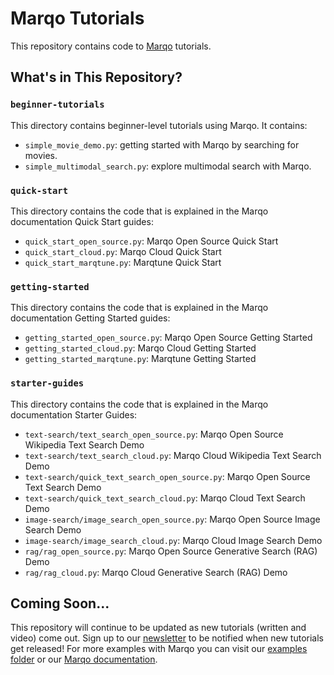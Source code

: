 # Marqo Tutorials

This repository contains code to [Marqo](https://github.com/marqo-ai/marqo) tutorials.

## What's in This Repository?
### `beginner-tutorials`

This directory contains beginner-level tutorials using Marqo. It contains:
* `simple_movie_demo.py`: getting started with Marqo by searching for movies.
* `simple_multimodal_search.py`: explore multimodal search with Marqo.

### `quick-start`
This directory contains the code that is explained in the Marqo documentation Quick Start guides:
* `quick_start_open_source.py`: Marqo Open Source Quick Start 
* `quick_start_cloud.py`: Marqo Cloud Quick Start 
* `quick_start_marqtune.py`: Marqtune Quick Start 

### `getting-started`
This directory contains the code that is explained in the Marqo documentation Getting Started guides:
* `getting_started_open_source.py`: Marqo Open Source Getting Started
* `getting_started_cloud.py`: Marqo Cloud Getting Started
* `getting_started_marqtune.py`: Marqtune Getting Started

### `starter-guides`
This directory contains the code that is explained in the Marqo documentation Starter Guides:
* `text-search/text_search_open_source.py`: Marqo Open Source Wikipedia Text Search Demo
* `text-search/text_search_cloud.py`: Marqo Cloud Wikipedia Text Search Demo
* `text-search/quick_text_search_open_source.py`: Marqo Open Source Text Search Demo 
* `text-search/quick_text_search_cloud.py`: Marqo Cloud Text Search Demo
* `image-search/image_search_open_source.py`: Marqo Open Source Image Search Demo
* `image-search/image_search_cloud.py`: Marqo Cloud Image Search Demo
* `rag/rag_open_source.py`: Marqo Open Source Generative Search (RAG) Demo
* `rag/rag_cloud.py`: Marqo Cloud Generative Search (RAG) Demo

## Coming Soon...
This repository will continue to be updated as new tutorials (written and video) come out. Sign up to our [newsletter](https://marqo.ai/newsletter) to be notified when new tutorials get released! For more examples with Marqo you can visit our [examples folder](https://github.com/marqo-ai/marqo/tree/mainline/examples) or our [Marqo documentation](https://docs.marqo.ai/). 